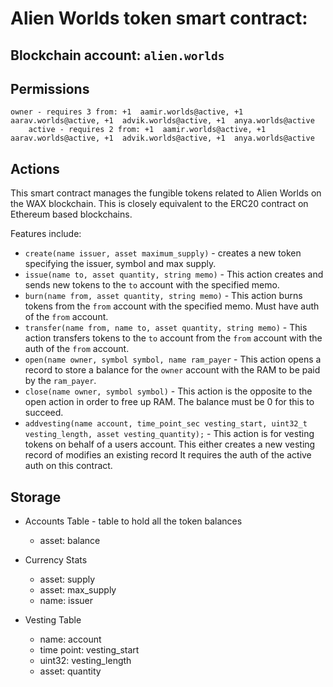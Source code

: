 # **Alien Worlds token** smart contract:
## Blockchain account: `alien.worlds`
## Permissions

    owner - requires 3 from: +1  aamir.worlds@active, +1  aarav.worlds@active, +1  advik.worlds@active, +1  anya.worlds@active
        active - requires 2 from: +1  aamir.worlds@active, +1  aarav.worlds@active, +1  advik.worlds@active, +1  anya.worlds@active


## Actions

This smart contract manages the fungible tokens related to Alien Worlds on the WAX blockchain. This is closely equivalent to the ERC20 contract on Ethereum based blockchains.

Features include:

* `create(name issuer, asset maximum_supply)` - creates a new token specifying the issuer, symbol and max supply.
* `issue(name to, asset quantity, string memo)` - This action creates and sends new tokens to the `to` account with the specified memo.
* `burn(name from, asset quantity, string memo)` - This action burns tokens from the `from` account with the specified memo. Must have auth of the `from` account.
* `transfer(name from, name to, asset quantity, string memo)` - This action transfers tokens to the `to` account from the `from` account with the auth of the `from` account.
* `open(name owner, symbol symbol, name ram_payer` - This action opens a record to store a balance for the `owner` account with the RAM to be paid by the `ram_payer`.
* `close(name owner, symbol symbol)` - This action is the opposite to the open action in order to free up RAM. The balance must be 0 for this to succeed.
* `addvesting(name account, time_point_sec vesting_start, uint32_t vesting_length, asset vesting_quantity);` - This action is for vesting tokens on behalf of a users account. This either creates a new vesting record of modifies an existing record It requires the auth of the active auth on this contract.

## Storage

* Accounts Table - table to hold all the token balances
    * asset: balance

* Currency Stats
    * asset: supply
    * asset: max_supply
    * name: issuer

* Vesting Table
    * name: account
    * time point: vesting_start
    * uint32: vesting_length
    * asset: quantity